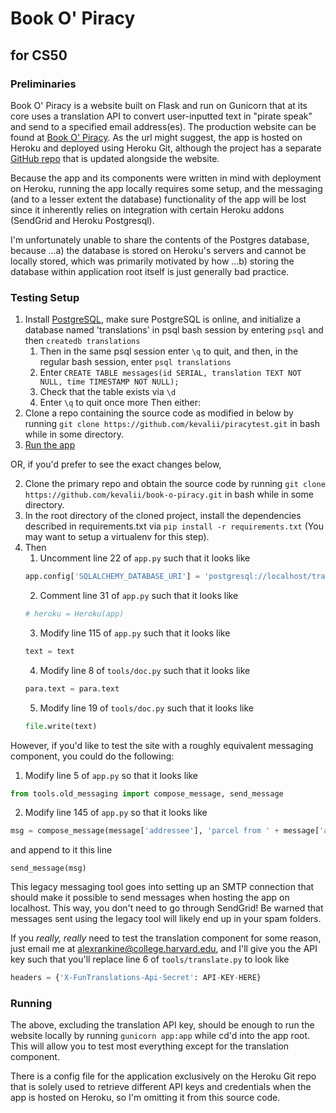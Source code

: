 # Book O' Piracy
## for CS50

### Preliminaries
Book O' Piracy is a website built on Flask and run on Gunicorn that at its core uses a translation API to convert user-inputted text in "pirate speak" and send to a specified email address(es). The production website can be found at [Book O' Piracy](https://book-o-piracy.herokuapp.com/). As the url might suggest, the app is hosted on Heroku and deployed using Heroku Git, although the project has a separate [GitHub repo](https://github.com/kevalii/book-o-piracy) that is updated alongside the website. 

Because the app and its components were written in mind with deployment on Heroku, running the app locally requires some setup, and the messaging (and to a lesser extent the database) functionality of the app will be lost since it inherently relies on integration with certain Heroku addons (SendGrid and Heroku Postgresql).

I'm unfortunately unable to share the contents of the Postgres database, because
...a) the database is stored on Heroku's servers and cannot be locally stored, which was primarily motivated by how
...b) storing the database within application root itself is just generally bad practice.

### Testing Setup
1. Install [PostgreSQL](https://www.postgresql.org/), make sure PostgreSQL is online, and initialize a database named 'translations' in psql bash session by entering `psql` and then `createdb translations`
	1. Then in the same psql session enter `\q` to quit, and then, in the regular bash session, enter `psql translations`
	2. Enter `CREATE TABLE messages(id SERIAL, translation TEXT NOT NULL, time TIMESTAMP NOT NULL);` 
	3. Check that the table exists via `\d`
	4. Enter `\q` to quit once more
Then either:
2. Clone a repo containing the source code as modified in below by running `git clone https://github.com/kevalii/piracytest.git` in bash while in some directory.
3. [Run the app](#running)

OR, if you'd prefer to see the exact changes below,

2. Clone the primary repo and obtain the source code by running `git clone https://github.com/kevalii/book-o-piracy.git` in bash while in some directory.
3. In the root directory of the cloned project, install the dependencies described in requirements.txt via `pip install -r requirements.txt` (You may want to setup a virtualenv for this step).
3. Then
	1. Uncomment line 22 of `app.py` such that it looks like
	```python
	app.config['SQLALCHEMY_DATABASE_URI'] = 'postgresql://localhost/translations'
	```
	2. Comment line 31 of `app.py` such that it looks like
	```python
	# heroku = Heroku(app)
	```
	3. Modify line 115 of `app.py` such that it looks like
	```python 			
	text = text
	```
	4. Modify line 8 of `tools/doc.py` such that it looks like
	```python
	para.text = para.text
	```
	5. Modify line 19 of `tools/doc.py` such that it looks like
	```python
	file.write(text)
	```

However, if you'd like to test the site with a roughly equivalent messaging component, you could do the following:

1. Modify line 5 of `app.py` so that it looks like
```python
from tools.old_messaging import compose_message, send_message
```
2. Modify line 145 of `app.py` so that it looks like
```python
msg = compose_message(message['addressee'], 'parcel from ' + message['addresser'], text, path.join(app.config['UPLOAD_FOLDER'], message['file']) if message['file'] is not None else None)
```
and append to it this line
```
send_message(msg)
```

This legacy messaging tool goes into setting up an SMTP connection that should make it possible to send messages when hosting the app on localhost. This way, you don't need to go through SendGrid! Be warned that messages sent using the legacy tool will likely end up in your spam folders. 

If you *really, really* need to test the translation component for some reason, just email me at alexrankine@college.harvard.edu, and I'll give you the API key such that you'll replace line 6 of `tools/translate.py` to look like

```python
headers = {'X-FunTranslations-Api-Secret': API-KEY-HERE}
```

### Running
The above, excluding the translation API key, should be enough to run the website locally by running `gunicorn app:app` while cd'd into the app root. This will allow you to test most everything except for the translation component.

There is a config file for the application exclusively on the Heroku Git repo that is solely used to retrieve different API keys and credentials when the app is hosted on Heroku, so I'm omitting it from this source code. 